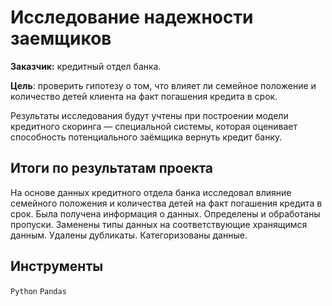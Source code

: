 # Исследование надежности заемщиков

**Заказчик:** кредитный отдел банка. 

**Цель**: проверить гипотезу о том, что влияет ли семейное положение и количество детей клиента на факт погашения кредита в срок. 

Результаты исследования будут учтены при построении модели кредитного скоринга — специальной системы, которая оценивает способность потенциального заёмщика вернуть кредит банку.

## Итоги по результатам проекта

На основе данных кредитного отдела банка исследовал влияние семейного положения и количества детей на факт погашения кредита в срок. Была получена информация о данных. Определены и обработаны пропуски. Заменены типы данных на соответствующие хранящимся данным. Удалены дубликаты. Категоризованы данные. 

## Инструменты

`Python` `Pandas`
